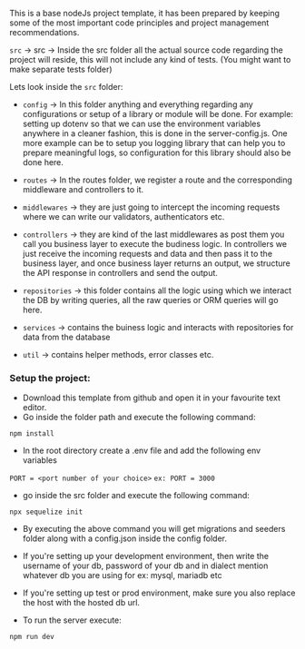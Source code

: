 This is a base nodeJs project template, it has been prepared by keeping some of the most important code principles and project management recommendations.

`src` -> src -> Inside the src folder all the actual source code regarding the project will reside, this will not include any kind of tests. (You might want to make separate tests folder)

Lets look inside the `src` folder:

* `config` -> In this folder anything and everything regarding any configurations or setup of a library or module will be done. For example: setting up dotenv so that we can use the environment variables anywhere in a cleaner fashion, this is done in the server-config.js. One more example can be to setup you logging library that can help you to prepare meaningful logs, so configuration for this library should also be done here.

* `routes` -> In the routes folder, we register a route and the corresponding middleware and controllers to it.
* `middlewares` -> they are just going to intercept the incoming requests where we can write our validators, authenticators etc. 
* `controllers` -> they are kind of the last middlewares as post them you call you business layer to execute the budiness logic. In controllers we just receive the incoming requests and data and then pass it to the business layer, and once business layer returns an output, we structure the API response in controllers and send the output.
* `repositories` -> this folder contains all the logic using which we interact the DB by writing queries, all the raw queries or ORM queries will go here.
* `services` -> contains the buiness logic and interacts with repositories for data from the database
* `util` -> contains helper methods, error classes etc.

<h3>Setup the project: </h3>

* Download this template from github and open it in your favourite text editor.
* Go inside the folder path and execute the following command:

```npm install```

* In the root directory create a .env file and add the following env variables

```PORT = <port number of your choice>```
```ex: PORT = 3000```

* go inside the src folder and execute the following command:

```npx sequelize init```

* By executing the above command you will get migrations and seeders folder along with a config.json inside the config folder.

* If you're setting up your development environment, then write the username of your db, password of your db and in dialect mention whatever db you are using for ex: mysql, mariadb etc

* If you're setting up test or prod environment, make sure you also replace the host with the hosted db url.

* To run the server execute:

```npm run dev```